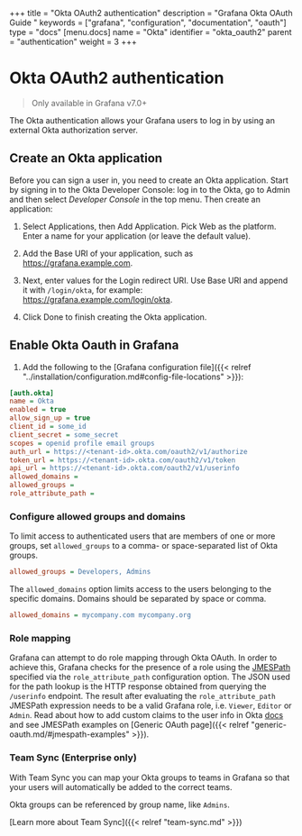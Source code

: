 +++
title = "Okta OAuth2 authentication"
description = "Grafana Okta OAuth Guide "
keywords = ["grafana", "configuration", "documentation", "oauth"]
type = "docs"
[menu.docs]
name = "Okta"
identifier = "okta_oauth2"
parent = "authentication"
weight = 3
+++

# Okta OAuth2 authentication

> Only available in Grafana v7.0+

The Okta authentication allows your Grafana users to log in by using an external Okta authorization server.

## Create an Okta application

Before you can sign a user in, you need to create an Okta application. Start by signing in to the Okta Developer Console: log in to the Okta, go to Admin and then select *Developer Console* in the top menu. Then create an application:

1. Select Applications, then Add Application. Pick Web as the platform. Enter a name for your application (or leave the default value).

1. Add the Base URI of your application, such as https://grafana.example.com.

1. Next, enter values for the Login redirect URI. Use Base URI and append it with `/login/okta`, for example: https://grafana.example.com/login/okta.

1. Click Done to finish creating the Okta application.

## Enable Okta Oauth in Grafana

1. Add the following to the [Grafana configuration file]({{< relref "../installation/configuration.md#config-file-locations" >}}):

```ini
[auth.okta]
name = Okta
enabled = true
allow_sign_up = true
client_id = some_id
client_secret = some_secret
scopes = openid profile email groups
auth_url = https://<tenant-id>.okta.com/oauth2/v1/authorize
token_url = https://<tenant-id>.okta.com/oauth2/v1/token
api_url = https://<tenant-id>.okta.com/oauth2/v1/userinfo
allowed_domains =
allowed_groups =
role_attribute_path =
```

### Configure allowed groups and domains

To limit access to authenticated users that are members of one or more groups, set `allowed_groups`
to a comma- or space-separated list of Okta groups.

```ini
allowed_groups = Developers, Admins
```

The `allowed_domains` option limits access to the users belonging to the specific domains. Domains should be separated by space or comma.

```ini
allowed_domains = mycompany.com mycompany.org
```

### Role mapping

Grafana can attempt to do role mapping through Okta OAuth. In order to achieve this, Grafana checks for the presence of a role using the [JMESPath](http://jmespath.org/examples.html) specified via the `role_attribute_path` configuration option. The JSON used for the path lookup is the HTTP response obtained from querying the `/userinfo` endpoint. The result after evaluating the `role_attribute_path` JMESPath expression needs to be a valid Grafana role, i.e. `Viewer`, `Editor` or `Admin`. Read about how to add custom claims to the user info in Okta [docs](https://developer.okta.com/docs/guides/customize-tokens-returned-from-okta/add-custom-claim/) and see JMESPath examples on [Generic OAuth page]({{< relref "generic-oauth.md/#jmespath-examples" >}}).

### Team Sync (Enterprise only)

With Team Sync you can map your Okta groups to teams in Grafana so that your users will automatically be added to
the correct teams.

Okta groups can be referenced by group name, like `Admins`.

[Learn more about Team Sync]({{< relref "team-sync.md" >}})
